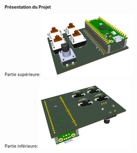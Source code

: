 **Présentation du Projet**

Partie supérieure:
<img src="images/Superieure.png" width="300"/>

Partie inférieure:
<img src="images/Inferieure.png" width="300"/>

